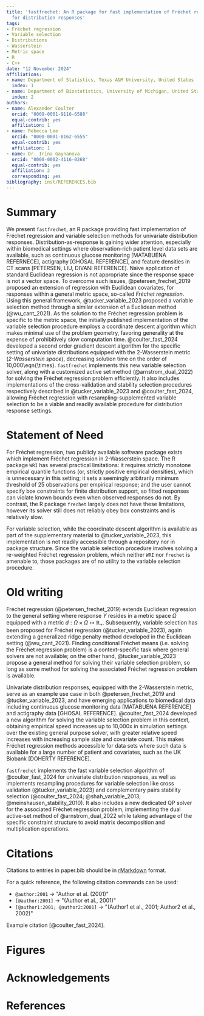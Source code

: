 ```yaml
---
title: 'fastfrechet: An R package for fast implementation of Fréchet regression functions
  for distribution responses'
tags:
- Fréchet regression
- Variable selection
- Distributions
- Wasserstein
- Metric space
- R
- C++
date: "12 November 2024"
affiliations:
- name: Department of Statistics, Texas A&M University, United States
  index: 1
- name: Department of Biostatistics, University of Michigan, United States
  index: 2
authors:
- name: Alexander Coulter
  orcid: "0009-0001-9116-6588"
  equal-contrib: yes
  affiliation: 1
- name: Rebecca Lee
  orcid: "0000-0001-8162-6555"
  equal-contrib: yes
  affiliation: 1
- name: Dr. Irina Gaynanova
  orcid: "0000-0002-4116-0268"
  equal-contrib: yes
  affiliation: 2
  corresponding: yes
bibliography: inst/REFERENCES.bib
---
```


# Summary

We present `fastfrechet`, an R package providing fast implementation of Fréchet
regression and variable selection methods for univariate distribution responses. 
Distribution-as-response is gaining wider attention, especially within
biomedical settings where observation-rich patient level data sets are
available, such as continuous glucose monitoring [MATABUENA REFERNECE],
actigraphy [GHOSAL REFERENCE], and feature densities in CT scans [PETERSEN, LIU,
DIVANI REFERENCE]. Naïve application of standard Euclidean regression is not
appropriate since the response space is not a vector space. To overcome such
issues, @petersen_frechet_2019 proposed an extension of regression with
Euclidean covariates, for responses within a general metric space, so-called
*Fréchet regression*. Using this general framework, @tucker_variable_2023
proposed a variable selection method through a similar extension of a Euclidean
method (@wu_cant_2021). As the solution to the Fréchet regression problem is
specific to the metric space, the initially published implementation of the
variable selection procedure employs a coordinate descent algorithm which makes
minimal use of the problem geometry, favoring generality at the expense of
prohibitively slow computation time. @coulter_fast_2024 developed a second order
gradient descent algorithm for the specific setting of univariate distributions
equipped with the 2-Wasserstein metric (*2-Wasserstein space*), decreasing
solution time on the order of 10,000\eqn{\times}. `fastfrechet` implements this
new variable selection solver, along with a customized active set method
(@arnstrom_dual_2022) for solving the Fréchet regression problem efficiently. It
also includes implementations of the cross-validation and stability selection
procedures respectively described in @tucker_variable_2023 and
@coulter_fast_2024, allowing Fréchet regression with resampling-supplemented
variable selection to be a viable and readily available procedure for
distribution response settings.

# Statement of Need

For Fréchet regression, two publicly available software package exists which
implement Fréchet regression in 2-Wasserstein space. The R package `WRI` has
several practical limitations: it requires strictly monotone empirical quantile
functions (or, strictly positive empirical densities), which is unnecessary in
this setting; it sets a seemingly arbitrarily minimum threshold of 25
observations per empirical response; and the user cannot specify box constraints
for finite distribution support, so fitted responses can violate known bounds
even when observed responses do not. By contrast, the R package `frechet`
largely does not have these limitations, however its solver still does not
reliably obey box constraints and is relatively slow.

For variable selection, while the coordinate descent algorithm is available as
part of the supplementary material to @tucker_variable_2023, this implementation
is not readily accessible through a repository nor in package structure. Since
the variable selection procedure involves solving a re-weighted Fréchet
regression problem, which neither `WRI` nor `frechet` is amenable to, those
packages are of no utility to the variable selection procedure.


# Old writing

Fréchet regression (@petersen_frechet_2019) extends Euclidean regression to the
general setting where response $Y$ resides in a metric space $\Omega$ equipped
with a metric $d : \Omega \times \Omega \mapsto \mathbb{R}_+$. Subsequently, variable
selection has been proposed for Fréchet regression (@tucker_variable_2023),
again extending a generalized ridge penalty method developed in the Euclidean
setting (@wu_cant_2021). Finding conditional Fréchet means (i.e. solving the
Fréchet regression problem) is a context-specific task where general solvers are
not available; on the other hand, @tucker_variable_2023 propose a general method
for solving their variable selection problem, so long as some method for solving
the associated Fréchet regression problem is available.

Univariate distribution responses, equipped with the 2-Wasserstein metric, serve
as an example use case in both @petersen_frechet_2019 and @tucker_variable_2023,
and have emerging applications to biomedical data including continuous glucose
monitoring data [MATABUENA REFERENCE] and actigraphy data [GHOSAL REFERENCE].
@coulter_fast_2024 developed a new algorithm for solving the variable selection
problem in this context, obtaining empirical speed increases up to 10,000x in
simulation settings over the existing general purpose solver, with greater
relative speed increases with increasing sample size and covariate count. This
makes Fréchet regression methods accessible for data sets where such data is
available for a large number of patient and covariates, such as the UK Biobank
[DOHERTY REFERENCE].

`fastfrechet` implements the fast variable selection algorithm of
@coulter_fast_2024 for univariate distribution responses, as well as implements
resampling procedures for variable selection like cross validation
(@tucker_variable_2023) and complementary pairs stability selection
(@coulter_fast_2024; @shah_variable_2013; @meinshausen_stability_2010). It also
includes a new dedicated QP solver for the associated Fréchet regression
problem, implementing the dual active-set method of @arnstrom_dual_2022 while
taking advantage of the specific constraint structure to avoid matrix
decomposition and multiplication operations.

# Citations

Citations to entries in paper.bib should be in
[rMarkdown](http://rmarkdown.rstudio.com/authoring_bibliographies_and_citations.html)
format.

For a quick reference, the following citation commands can be used:
- `@author:2001`  ->  "Author et al. (2001)"
- `[@author:2001]` -> "(Author et al., 2001)"
- `[@author1:2001; @author2:2001]` -> "(Author1 et al., 2001; Author2 et al., 2002)"

Example citation [@coulter_fast_2024].

# Figures

# Acknowledgements

# References
